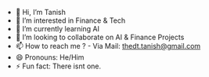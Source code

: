 - 👋 Hi, I’m Tanish
- 👀 I’m interested in Finance & Tech
- 🌱 I’m currently learning AI
- 💞️ I’m looking to collaborate on AI & Finance Projects
- 📫 How to reach me ? - Via Mail: thedt.tanish@gmail.com 
- 😄 Pronouns: He/Him
- ⚡ Fun fact: There isnt one.

<!---
tanishdt/tanishdt is a ✨ special ✨ repository because its `README.md` (this file) appears on your GitHub profile.
You can click the Preview link to take a look at your changes.
--->
